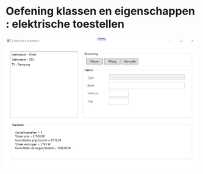 # Oefening klassen en eigenschappen : elektrische toestellen

![demo](assets/elektrischetoestellen.gif)
